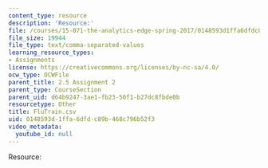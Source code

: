 ```yaml
---
content_type: resource
description: 'Resource:'
file: /courses/15-071-the-analytics-edge-spring-2017/0148593d1ffa6dfdc89b468c796b52f3_FluTrain.csv
file_size: 19944
file_type: text/comma-separated-values
learning_resource_types:
- Assignments
license: https://creativecommons.org/licenses/by-nc-sa/4.0/
ocw_type: OCWFile
parent_title: 2.5 Assignment 2
parent_type: CourseSection
parent_uid: d64b9247-3ae1-fb23-50f1-b27dc8fbde0b
resourcetype: Other
title: FluTrain.csv
uid: 0148593d-1ffa-6dfd-c89b-468c796b52f3
video_metadata:
  youtube_id: null
---
```

Resource: